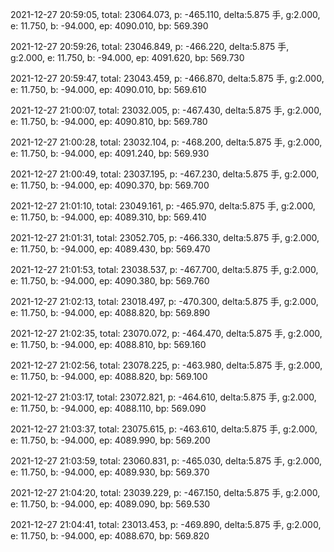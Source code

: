 2021-12-27 20:59:05, total: 23064.073, p: -465.110, delta:5.875 手, g:2.000, e: 11.750, b: -94.000, ep: 4090.010, bp: 569.390

2021-12-27 20:59:26, total: 23046.849, p: -466.220, delta:5.875 手, g:2.000, e: 11.750, b: -94.000, ep: 4091.620, bp: 569.730

2021-12-27 20:59:47, total: 23043.459, p: -466.870, delta:5.875 手, g:2.000, e: 11.750, b: -94.000, ep: 4090.010, bp: 569.610

2021-12-27 21:00:07, total: 23032.005, p: -467.430, delta:5.875 手, g:2.000, e: 11.750, b: -94.000, ep: 4090.810, bp: 569.780

2021-12-27 21:00:28, total: 23032.104, p: -468.200, delta:5.875 手, g:2.000, e: 11.750, b: -94.000, ep: 4091.240, bp: 569.930

2021-12-27 21:00:49, total: 23037.195, p: -467.230, delta:5.875 手, g:2.000, e: 11.750, b: -94.000, ep: 4090.370, bp: 569.700

2021-12-27 21:01:10, total: 23049.161, p: -465.970, delta:5.875 手, g:2.000, e: 11.750, b: -94.000, ep: 4089.310, bp: 569.410

2021-12-27 21:01:31, total: 23052.705, p: -466.330, delta:5.875 手, g:2.000, e: 11.750, b: -94.000, ep: 4089.430, bp: 569.470

2021-12-27 21:01:53, total: 23038.537, p: -467.700, delta:5.875 手, g:2.000, e: 11.750, b: -94.000, ep: 4090.380, bp: 569.760

2021-12-27 21:02:13, total: 23018.497, p: -470.300, delta:5.875 手, g:2.000, e: 11.750, b: -94.000, ep: 4088.820, bp: 569.890

2021-12-27 21:02:35, total: 23070.072, p: -464.470, delta:5.875 手, g:2.000, e: 11.750, b: -94.000, ep: 4088.810, bp: 569.160

2021-12-27 21:02:56, total: 23078.225, p: -463.980, delta:5.875 手, g:2.000, e: 11.750, b: -94.000, ep: 4088.820, bp: 569.100

2021-12-27 21:03:17, total: 23072.821, p: -464.610, delta:5.875 手, g:2.000, e: 11.750, b: -94.000, ep: 4088.110, bp: 569.090

2021-12-27 21:03:37, total: 23075.615, p: -463.610, delta:5.875 手, g:2.000, e: 11.750, b: -94.000, ep: 4089.990, bp: 569.200

2021-12-27 21:03:59, total: 23060.831, p: -465.030, delta:5.875 手, g:2.000, e: 11.750, b: -94.000, ep: 4089.930, bp: 569.370

2021-12-27 21:04:20, total: 23039.229, p: -467.150, delta:5.875 手, g:2.000, e: 11.750, b: -94.000, ep: 4089.090, bp: 569.530

2021-12-27 21:04:41, total: 23013.453, p: -469.890, delta:5.875 手, g:2.000, e: 11.750, b: -94.000, ep: 4088.670, bp: 569.820